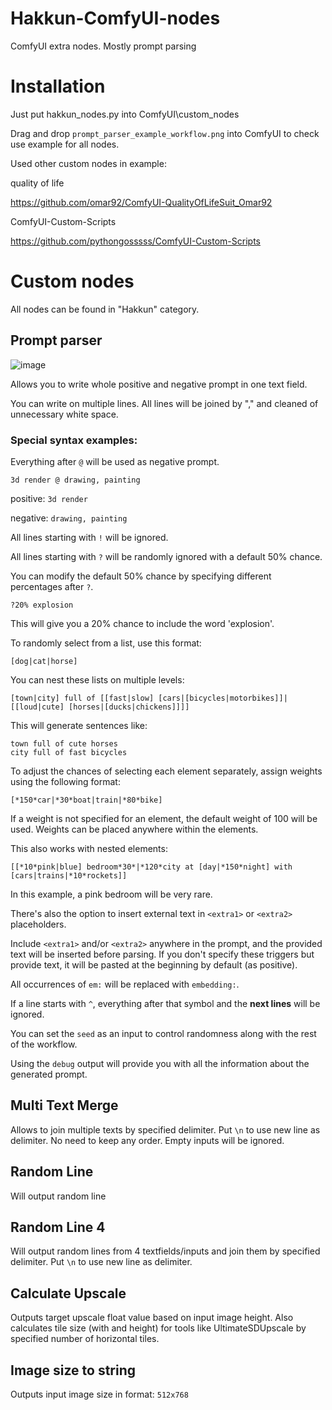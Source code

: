 # Hakkun-ComfyUI-nodes
ComfyUI extra nodes. Mostly prompt parsing

# Installation
Just put hakkun_nodes.py into ComfyUI\custom_nodes

Drag and drop ```prompt_parser_example_workflow.png``` into ComfyUI to check use example for all nodes.

Used other custom nodes in example:

quality of life

https://github.com/omar92/ComfyUI-QualityOfLifeSuit_Omar92

ComfyUI-Custom-Scripts

https://github.com/pythongosssss/ComfyUI-Custom-Scripts

# Custom nodes

All nodes can be found in "Hakkun" category.

## Prompt parser

![image](https://github.com/tudal/Hakkun-ComfyUI-nodes/assets/799063/c31f7513-ea33-4537-a32a-ca2a74f76804)

Allows you to write whole positive and negative prompt in one text field.

You can write on multiple lines. All lines will be joined by "," and cleaned of unnecessary white space.

### Special syntax examples:

Everything after ```@``` will be used as negative prompt.
```
3d render @ drawing, painting
```
positive: ```3d render```

negative: ```drawing, painting```

All lines starting with ```!``` will be ignored.

All lines starting with `?` will be randomly ignored with a default 50% chance.

You can modify the default 50% chance by specifying different percentages after `?`.

```
?20% explosion
```
This will give you a 20% chance to include the word 'explosion'.


To randomly select from a list, use this format:
```
[dog|cat|horse]
```

You can nest these lists on multiple levels:
```
[town|city] full of [[fast|slow] [cars|[bicycles|motorbikes]]|[[loud|cute] [horses|[ducks|chickens]]]]
```
This will generate sentences like:
```
town full of cute horses
city full of fast bicycles
```

To adjust the chances of selecting each element separately, assign weights using the following format:
```
[*150*car|*30*boat|train|*80*bike]
```
If a weight is not specified for an element, the default weight of 100 will be used. Weights can be placed anywhere within the elements.

This also works with nested elements:
```
[[*10*pink|blue] bedroom*30*|*120*city at [day|*150*night] with [cars|trains|*10*rockets]]
```
In this example, a pink bedroom will be very rare.

There's also the option to insert external text in ```<extra1>``` or ```<extra2>``` placeholders.

Include ```<extra1>``` and/or ```<extra2>``` anywhere in the prompt, and the provided text will be inserted before parsing. If you don't specify these triggers but provide text, it will be pasted at the beginning by default (as positive).

All occurrences of ```em:``` will be replaced with ```embedding:```.

If a line starts with ```^```, everything after that symbol and the **next lines** will be ignored.

You can set the ```seed``` as an input to control randomness along with the rest of the workflow.

Using the ```debug``` output will provide you with all the information about the generated prompt.


## Multi Text Merge
Allows to join multiple texts by specified delimiter. Put ```\n``` to use new line as delimiter.
No need to keep any order. Empty inputs will be ignored.

## Random Line
Will output random line

## Random Line 4
Will output random lines from 4 textfields/inputs and join them by specified delimiter. Put ```\n``` to use new line as delimiter.

## Calculate Upscale
Outputs target upscale float value based on input image height.
Also calculates tile size (with and height) for tools like UltimateSDUpscale by specified number of horizontal tiles.

## Image size to string
Outputs input image size in format: ```512x768```
